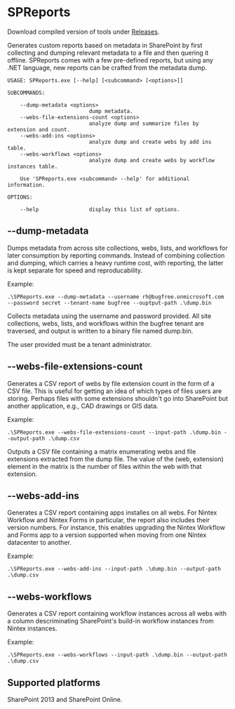 # SPReports

Download compiled version of tools under [Releases](https://github.com/ronnieholm/Bugfree.SharePoint.DiagnosticTools/releases).

Generates custom reports based on metadata in SharePoint by first
collecting and dumping relevant metadata to a file and then quering it
offline. SPReports comes with a few pre-defined reports, but using any
.NET language, new reports can be crafted from the metadata dump.

```
USAGE: SPReports.exe [--help] [<subcommand> [<options>]]

SUBCOMMANDS:

    --dump-metadata <options>
                          dump metadata.
    --webs-file-extensions-count <options>
                          analyze dump and summarize files by extension and count.
    --webs-add-ins <options>
                          analyze dump and create webs by add ins table.
    --webs-workflows <options>
                          analyze dump and create webs by workflow instances table.

    Use 'SPReports.exe <subcommand> --help' for additional information.

OPTIONS:

    --help                display this list of options.
```

## --dump-metadata

Dumps metadata from across site collections, webs, lists, and
workflows for later consumption by reporting commands. Instead of
combining collection and dumping, which carries a heavy runtime cost,
with reporting, the latter is kept separate for speed and
reproducability.

Example:

    .\SPReports.exe --dump-metadata --username rh@bugfree.onmicrosoft.com --password secret --tenant-name bugfree --ouptput-path .\dump.bin

Collects metadata using the username and password provided. All site
collections, webs, lists, and workflows within the bugfree tenant are
traversed, and output is written to a binary file named dump.bin.

The user provided must be a tenant administrator.

## --webs-file-extensions-count

Generates a CSV report of webs by file extension count in the form of
a CSV file. This is useful for getting an idea of which types of files
users are storing. Perhaps files with some extensions shouldn't go
into SharePoint but another application, e.g., CAD drawings or GIS
data.

Example:

    .\SPReports.exe --webs-file-extensions-count --input-path .\dump.bin --output-path .\dump.csv

Outputs a CSV file containing a matrix enumerating webs and file
extensions extracted from the dump file. The value of the (web,
extension) element in the matrix is the number of files within the web
with that extension.

## --webs-add-ins

Generates a CSV report containing apps installes on all webs. For
Nintex Workflow and Nintex Forms in particular, the report also
includes their version numbers. For instance, this enables upgrading
the Nintex Workflow and Forms app to a version supported when moving
from one Nintex datacenter to another.

Example:

    .\SPReports.exe --webs-add-ins --input-path .\dump.bin --output-path .\dump.csv

## --webs-workflows

Generates a CSV report containing workflow instances across all webs
with a column descriminating SharePoint's build-in workflow instances
from Nintex instances.

Example:

    .\SPReports.exe --webs-workflows --input-path .\dump.bin --output-path .\dump.csv

## Supported platforms

SharePoint 2013 and SharePoint Online.